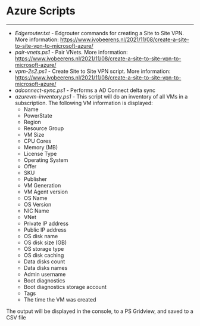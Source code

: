 # Azure Scripts
---
- *Edgerouter.txt* - Edgrouter commands for creating a Site to Site VPN. More information: https://www.ivobeerens.nl/2021/11/08/create-a-site-to-site-vpn-to-microsoft-azure/
- *pair-vnets.ps1* - Pair VNets. More information: https://www.ivobeerens.nl/2021/11/08/create-a-site-to-site-vpn-to-microsoft-azure/ 
- *vpm-2s2.ps1* - Create Site to Site VPN script. More information: https://www.ivobeerens.nl/2021/11/08/create-a-site-to-site-vpn-to-microsoft-azure/ 
- *adconnect-sync.ps1* - Performs a AD Connect delta sync
- *azurevm-inventory.ps1* - This script will do an inventory of all VMs in a subscription. The following VM information is displayed: 
  - Name
  - PowerState
  - Region
  - Resource Group
  - VM Size
  - CPU Cores
  - Memory (MB)
  - License Type
  - Operating System
  - Offer
  - SKU
  - Publisher
  - VM Generation
  - VM Agent version
  - OS Name
  - OS Version
  - NIC Name
  - VNet
  - Private IP address
  - Public IP address
  - OS disk name
  - OS disk size (GB)
  - OS storage type
  - OS disk caching
  - Data disks count
  - Data disks names
  - Admin username
  - Boot diagnostics
  - Boot diagnostics storage account
  - Tags
  - The time the VM was created

The output will be displayed in the console, to a PS Gridview, and saved to a CSV file
